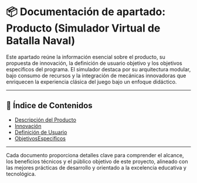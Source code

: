 # 📦 Documentación de apartado: Producto (Simulador Virtual de Batalla Naval)

Este apartado reúne la información esencial sobre el producto, su propuesta de innovación, la definición de usuario objetivo y los objetivos especificos del programa. El simulador destaca por su arquitectura modular, bajo consumo de recursos y la integración de mecánicas innovadoras que enriquecen la experiencia clásica del juego bajo un enfoque didáctico.

---

## 📑 Índice de Contenidos

- [Descripción del Producto](https://github.com/Ozia112/proyecto_batalla_naval/blob/main/(B)Producto/Producto.md)
- [Innovación](https://github.com/Ozia112/proyecto_batalla_naval/blob/main/(B)Producto/Innovacion.md)
- [Definición de Usuario](https://github.com/Ozia112/proyecto_batalla_naval/blob/main/(B)Producto/DefinicionUsuarios.md)
- [ObjetivosEspecificos](https://github.com/Ozia112/proyecto_batalla_naval/blob/main/(B)Producto/ObjetivosEspecificos.md)
---

Cada documento proporciona detalles clave para comprender el alcance, los beneficios técnicos y el público objetivo de este proyecto, alineado con las mejores prácticas de desarrollo y orientado a la excelencia educativa y tecnológica.